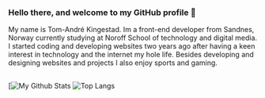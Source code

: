 ### Hello there, and welcome to my GitHub profile 👋

My name is Tom-André Kingestad. Im a front-end developer from Sandnes, Norway currently studying at Noroff School of technology and digital media. I started coding and developing websites two years ago after having a keen interest in technology and the internet my hole life. Besides developing and designing websites and projects I also enjoy sports and gaming.

##


[![My Github Stats](https://github-readme-stats.vercel.app/api?username=TomAnKing)
![Top Langs](https://github-readme-stats.vercel.app/api/top-langs/?username=TomAnKing)
